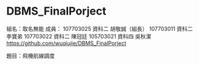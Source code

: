 # DBMS_FinalPorject
組名：取名無能
成員：
107703025 資科二 胡敬誠（組長）
107703011 資科二 李寶弟 
107703022 資科二 陳冠廷
105703021 資科四 吳秋潔
https://github.com/wuqiujie/DBMS_FinalPorject

題目：飛機航線調度



